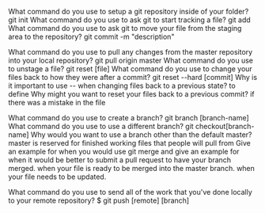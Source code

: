 What command do you use to setup a git repository inside of your folder?
git init
What command do you use to ask git to start tracking a file?
git add 
What command do you use to ask git to move your file from the staging area to the repository?
git commit -m "description"

What command do you use to pull any changes from the master repository into your local repository?
git pull origin master
What command do you use to unstage a file?
git reset [file]
What command do you use to change your files back to how they were after a commit?
git reset --hard [commit]
Why is it important to use -- when changing files back to a previous state?
to define 
Why might you want to reset your files back to a previous commit?
if there was a mistake in the file

What command do you use to create a branch?
git branch [branch-name]
What command do you use to use a different branch?
git checkout[branch-name]
Why would you want to use a branch other than the default master?
master is reserved for finished working files that people will pull from
Give an example for when you would use git merge and give an example for when it would be better to submit a pull request to have your branch merged.
when your file is ready to be merged into the master branch. when your file needs to be updated.

What command do you use to send all of the work that you've done locally to your remote repository?
$ git push [remote] [branch]


